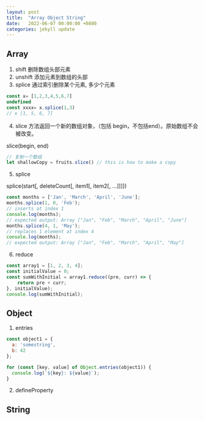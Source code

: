```yaml
---
layout: post
title:  "Array Object String"
date:   2022-06-07 00:00:00 +0800
categories: jekyll update
---
```


## Array

1. shift 删除数组头部元素
2. unshift 添加元素到数组的头部
3. splice 通过索引删除某个元素, 多少个元素

```js
const x= [1,2,3,4,5,6,7]
undefined
const xxxx= x.splice(1,3)
// x [1, 5, 6, 7]
```

4. slice 方法返回一个新的数组对象，（包括 begin，不包括end）。原始数组不会被改变。

slice(begin, end)
```js
// 复制一个数组
let shallowCopy = fruits.slice() // this is how to make a copy
```

5. splice

splice(start[, deleteCount[, item1[, item2[, ...]]]])

```js
const months = ['Jan', 'March', 'April', 'June'];
months.splice(1, 0, 'Feb');
// inserts at index 1
console.log(months);
// expected output: Array ["Jan", "Feb", "March", "April", "June"]
months.splice(4, 1, 'May');
// replaces 1 element at index 4
console.log(months);
// expected output: Array ["Jan", "Feb", "March", "April", "May"]
```

6. reduce

```js
const array1 = [1, 2, 3, 4];
const initialValue = 0;
const sumWithInitial = array1.reduce((pre, curr) => {
    return pre + curr;
}, initialValue);
console.log(sumWithInitial);
```

## Object

1. entries

```js
const object1 = {
  a: 'somestring',
  b: 42
};

for (const [key, value] of Object.entries(object1)) {
  console.log(`${key}: ${value}`);
}
```

2. defineProperty

## String




